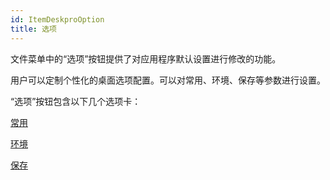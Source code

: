 ```yaml
---
id: ItemDeskproOption
title: 选项
---
```

文件菜单中的“选项”按钮提供了对应用程序默认设置进行修改的功能。

用户可以定制个性化的桌面选项配置。可以对常用、环境、保存等参数进行设置。

“选项”按钮包含以下几个选项卡：

 [常用](General)

 [环境](Environment)

 [保存](AutoSavel)


